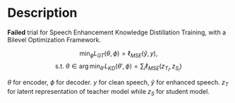 # Description

**Failed** trial for Speech Enhancement Knowledge Distillation Training, with a Bilevel Optimization Framework.

$$\min_\phi L_{GT}(\theta,\phi)=\ell_{MSE}(\hat{y},y),$$ $$\text{s.t. }\theta\in\arg \min_{\theta'} L_{KD}(\theta',\phi) = \sum_i \ell_{MSE}(z_{T_i},z_{S_i})$$


$\theta$ for encoder, $\phi$ for decoder. $y$ for clean speech, $\hat{y}$ for enhanced speech. $z_T$ for latent representation of teacher model while $z_S$ for student model.




